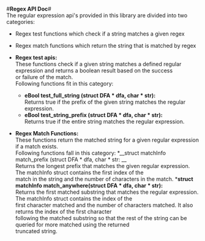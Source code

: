   #__Regex API Doc__#<br />
The regular expression api's provided in this library are divided into two categories:
* Regex test functions which check if a string matches a given regex
* Regex match functions which return the string that is matched by regex<br />

* __Regex test apis:__<br />
These functions check if a given string matches a defined regular expression and returns a boolean result based on the success<br />
or failure of the match.<br />
Following functions fit in this category:<br />
  * __eBool test_full_string (struct DFA * dfa, char * str):__ <br />
    Returns true if the prefix of the given string matches the regular expression.<br />
  * __eBool test_string_prefix (struct DFA * dfa, char * str):__<br />
    Returns true if the entire string matches the regular expression.<br />
* __Regex Match Functions:__<br />
These functions return the matched string for a given regular expression if a match exists.<br />
Following functions fall in this category:
 *__struct matchInfo match_prefix (struct DFA * dfa, char * str: __<br />
    Returns the longest prefix that matches the given regular expression. The matchInfo struct contains the first index of the<br />match in the string and the number of characters in the match.
 *__struct matchInfo match_anywhere(struct DFA * dfa, char * str):__ <br />
    Returns the first matched substring that matches the regular expression. The matchInfo struct contains the index of the<br /> first character matched and the number of characters matched. It also returns the index of the first character <br /> following the matched substring so that the rest of the string can be queried for more matched using the returned<br /> truncated string. <br />
